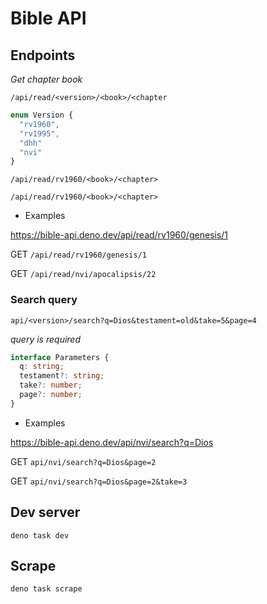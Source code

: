 # Bible API

## Endpoints

_Get chapter book_

`/api/read/<version>/<book>/<chapter`

```ts
enum Version {
  "rv1960",
  "rv1995",
  "dhh"
  "nvi"
}
```

`/api/read/rv1960/<book>/<chapter>`

`/api/read/rv1960/<book>/<chapter>`

- Examples

https://bible-api.deno.dev/api/read/rv1960/genesis/1

GET `/api/read/rv1960/genesis/1`

GET `/api/read/nvi/apocalipsis/22`

### Search query

`api/<version>/search?q=Dios&testament=old&take=5&page=4`

_query is required_

```ts
interface Parameters {
  q: string;
  testament?: string;
  take?: number;
  page?: number;
}
```

- Examples

https://bible-api.deno.dev/api/nvi/search?q=Dios

GET `api/nvi/search?q=Dios&page=2`

GET `api/nvi/search?q=Dios&page=2&take=3`

## Dev server

```
deno task dev
```

## Scrape

```
deno task scrape
```
